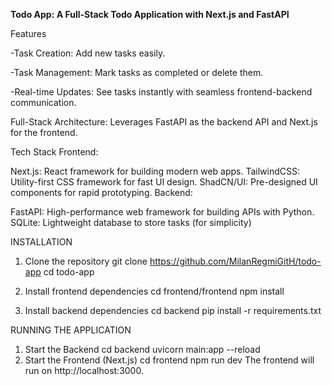 **Todo App: A Full-Stack Todo Application with Next.js and FastAPI**

Features

-Task Creation: Add new tasks easily.

-Task Management: Mark tasks as completed or delete them.

-Real-time Updates: See tasks instantly with seamless frontend-backend communication.

Full-Stack Architecture: Leverages FastAPI as the backend API and Next.js for the frontend.

Tech Stack
Frontend:

Next.js: React framework for building modern web apps.
TailwindCSS: Utility-first CSS framework for fast UI design.
ShadCN/UI: Pre-designed UI components for rapid prototyping.
Backend:

FastAPI: High-performance web framework for building APIs with Python.
SQLite: Lightweight database to store tasks (for simplicity)

INSTALLATION
1. Clone the repository
git clone https://github.com/MilanRegmiGitH/todo-app
cd todo-app

2. Install frontend dependencies
cd frontend/frontend
npm install

3. Install backend dependencies
cd backend
pip install -r requirements.txt

RUNNING THE APPLICATION
1. Start the Backend
cd backend
uvicorn main:app --reload
2. Start the Frontend (Next.js)
cd frontend
npm run dev
The frontend will run on http://localhost:3000.
